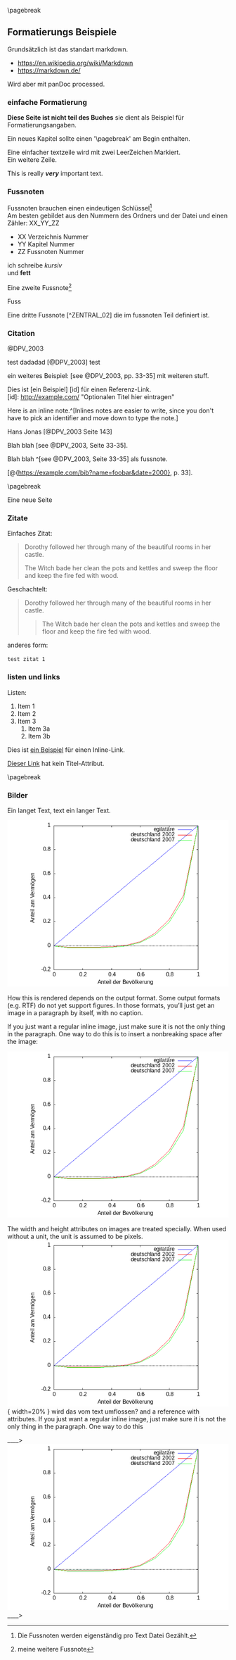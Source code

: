 \pagebreak
## Formatierungs Beispiele

Grundsätzlich ist das standart markdown. 

* https://en.wikipedia.org/wiki/Markdown
* https://markdown.de/
 
Wird aber mit panDoc processed.


### einfache Formatierung

**Diese Seite ist nicht teil des Buches** sie dient als Beispiel für Formatierungsangaben.

Ein neues Kapitel sollte einen '\\pagebreak' am Begin enthalten.  

Eine einfacher textzeile wird mit zwei LeerZeichen Markiert.  
Ein weitere Zeile.  

This is really ***very*** important text.  

### Fussnoten

Fussnoten brauchen einen eindeutigen Schlüssel[^00_02_01]  
Am besten gebildet aus den Nummern des Ordners und der Datei und einen Zähler: XX_YY_ZZ  

* XX Verzeichnis Nummer
* YY Kapitel Nummer
* ZZ Fussnoten Nummer


ich schreibe _kursiv_  
und **fett**  

Eine zweite Fussnote[^02_02] 

Fuss

Eine dritte Fussnote [^ZENTRAL_02] die im fussnoten Teil definiert ist.

### Citation

@DPV_2003

test dadadad [@DPV_2003] test 

ein weiteres Beispiel: [see @DPV_2003, pp. 33-35] mit weiteren stuff.

Dies ist [ein Beispiel] [id] für einen Referenz-Link.  
[id]: http://example.com/  "Optionalen Titel hier eintragen"  

Here is an inline note.^[Inlines notes are easier to write, since
you don't have to pick an identifier and move down to type the
note.]  

Hans Jonas [@DPV_2003 Seite 143]

Blah blah [see @DPV_2003, Seite 33-35].

Blah blah ^[see @DPV_2003, Seite 33-35] als fussnote.

[@{https://example.com/bib?name=foobar&date=2000}, p. 33].


 \pagebreak

Eine neue Seite 

### Zitate

Einfaches Zitat:  

> Dorothy followed her through many of the beautiful rooms in her castle.
>
> The Witch bade her clean the pots and kettles and sweep the floor and keep the fire fed with wood.


Geschachtelt:  

> Dorothy followed her through many of the beautiful rooms in her castle.
>
>> The Witch bade her clean the pots and kettles and sweep the floor and keep the fire fed with wood.

anderes form:  

`test zitat 1`


### listen und links

Listen:  

1. Item 1
1. Item 2
1. Item 3
   1. Item 3a
   1. Item 3b


Dies ist [ein Beispiel](http://example.com/ "Der Linktitel") für
einen Inline-Link.

[Dieser Link](http://example.net/) hat kein Titel-Attribut.

 \pagebreak
 
### Bilder 


Ein langet Text, text ein langer Text.

 ![gini-example](resources/lozenz-de-2002-2007.png  "Text text in der url")  
 
 How this is rendered depends on the output format. Some output formats (e.g. RTF) do not yet support figures. In those formats, you’ll just get an image in a paragraph by itself, with no caption.

If you just want a regular inline image, just make sure it is not the only thing in the paragraph. One way to do this is to insert a nonbreaking space after the image:

 ![Figuren die im Figuren verzeichnis aufgenommen werden](resources/lozenz-de-2002-2007.png)  
 
The width and height attributes on images are treated specially. When used without a unit, the unit is assumed to be pixels. 
![Das selbe bild kleiner](resources/lozenz-de-2002-2007.png){ width=20% } wird das vom text umflossen?
 and a reference  with attributes. If you just want a regular inline image, just make sure it is not the only thing in the paragraph. One way to do this 


____> 
 ![ein anderes bild](resources/lozenz-de-2002-2007.png)
____> 
 




[Figuren Text und Nummer]: resources/Gini-Coefficient-pure.png

[^00_02_01]: Die Fussnoten werden eigenständig pro Text Datei Gezählt.
[^02_02]: meine weitere Fussnote
